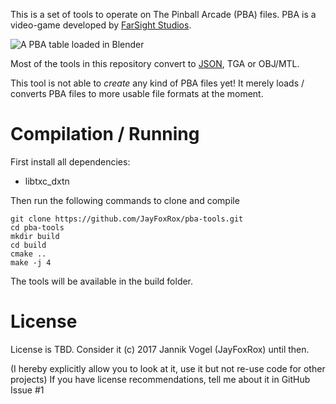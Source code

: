 This is a set of tools to operate on The Pinball Arcade (PBA) files.
PBA is a video-game developed by [FarSight Studios](http://farsightstudios.com/).

![A PBA table loaded in Blender](http://i.imgur.com/5tLnvJG.png)

Most of the tools in this repository convert to [JSON](http://json.org), TGA or OBJ/MTL.

This tool is not able to *create* any kind of PBA files yet!
It merely loads / converts PBA files to more usable file formats at the moment.

# Compilation / Running

First install all dependencies:

* libtxc_dxtn

Then run the following commands to clone and compile

```
git clone https://github.com/JayFoxRox/pba-tools.git
cd pba-tools
mkdir build
cd build
cmake ..
make -j 4
```

The tools will be available in the build folder.

# License

License is TBD.
Consider it (c) 2017 Jannik Vogel (JayFoxRox) until then.

(I hereby explicitly allow you to look at it, use it but not re-use code for other projects)
If you have license recommendations, tell me about it in GitHub Issue #1
